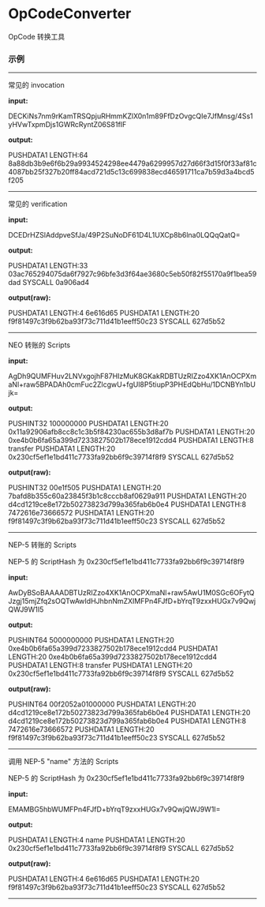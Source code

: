# OpCodeConverter

OpCode 转换工具

### 示例

------

常见的 invocation

**input:** 

DECKiNs7nm9rKamTRSQpjuRHmmKZlX0n1m89FfDzOvgcQIe7JfMnsg/4Ss1yHVwTxpmDjs1GWRcRyntZ06S81fIF

**output:**

PUSHDATA1 LENGTH:64 8a88db3b9e6f6b29a9934524298ee4479a6299957d27d66f3d15f0f33af81c4087bb25f327b20ff84acd721d5c13c699838ecd46591711ca7b59d3a4bcd5f205

------

常见的 verification

**input:** 

DCEDrHZSlAddpveSfJa/49P2SuNoDF61D4L1UXCp8b6lna0LQQqQatQ=

**output:**

PUSHDATA1 LENGTH:33 03ac765294075da6f7927c96bfe3d3f64ae3680c5eb50f82f55170a9f1bea59dad
SYSCALL 0a906ad4

**output(raw):** 

PUSHDATA1 LENGTH:4 6e616d65
PUSHDATA1 LENGTH:20 f9f81497c3f9b62ba93f73c711d41b1eeff50c23
SYSCALL 627d5b52

------

NEO 转账的 Scripts

**input:** 

AgDh9QUMFHuv2LNVxgojhF87HIzMuK8GKakRDBTUzRIZzo4XK1AnOCPXmaNl+raw5BPADAh0cmFuc2ZlcgwU+fgUl8P5tiupP3PHEdQbHu/1DCNBYn1bUjk=

**output:**

PUSHINT32 100000000
PUSHDATA1 LENGTH:20 0x11a92906afb8cc8c1c3b5f84230ac655b3d8af7b
PUSHDATA1 LENGTH:20 0xe4b0b6fa65a399d7233827502b178ece1912cdd4
PUSHDATA1 LENGTH:8 transfer
PUSHDATA1 LENGTH:20 0x230cf5ef1e1bd411c7733fa92bb6f9c39714f8f9
SYSCALL 627d5b52

**output(raw):** 

PUSHINT32 00e1f505
PUSHDATA1 LENGTH:20 7bafd8b355c60a23845f3b1c8cccb8af0629a911
PUSHDATA1 LENGTH:20 d4cd1219ce8e172b50273823d799a365fab6b0e4
PUSHDATA1 LENGTH:8 7472616e73666572
PUSHDATA1 LENGTH:20 f9f81497c3f9b62ba93f73c711d41b1eeff50c23
SYSCALL 627d5b52

------

NEP-5 转账的 Scripts

NEP-5 的 ScriptHash 为 0x230cf5ef1e1bd411c7733fa92bb6f9c39714f8f9

**input:**

AwDyBSoBAAAADBTUzRIZzo4XK1AnOCPXmaNl+raw5AwU1M0SGc6OFytQJzgj15mjZfq2sOQTwAwIdHJhbnNmZXIMFPn4FJfD+bYrqT9zxxHUGx7v9QwjQWJ9W1I5

**output:**

PUSHINT64 5000000000
PUSHDATA1 LENGTH:20 0xe4b0b6fa65a399d7233827502b178ece1912cdd4
PUSHDATA1 LENGTH:20 0xe4b0b6fa65a399d7233827502b178ece1912cdd4
PUSHDATA1 LENGTH:8 transfer
PUSHDATA1 LENGTH:20 0x230cf5ef1e1bd411c7733fa92bb6f9c39714f8f9
SYSCALL 627d5b52

**output(raw):** 

PUSHINT64 00f2052a01000000
PUSHDATA1 LENGTH:20 d4cd1219ce8e172b50273823d799a365fab6b0e4
PUSHDATA1 LENGTH:20 d4cd1219ce8e172b50273823d799a365fab6b0e4
PUSHDATA1 LENGTH:8 7472616e73666572
PUSHDATA1 LENGTH:20 f9f81497c3f9b62ba93f73c711d41b1eeff50c23
SYSCALL 627d5b52

------

调用 NEP-5 "name" 方法的 Scripts

NEP-5 的 ScriptHash 为 0x230cf5ef1e1bd411c7733fa92bb6f9c39714f8f9

**input:**

EMAMBG5hbWUMFPn4FJfD+bYrqT9zxxHUGx7v9QwjQWJ9W1I=

**output:** 

PUSHDATA1 LENGTH:4 name
PUSHDATA1 LENGTH:20 0x230cf5ef1e1bd411c7733fa92bb6f9c39714f8f9
SYSCALL 627d5b52

**output(raw):** 

PUSHDATA1 LENGTH:4 6e616d65
PUSHDATA1 LENGTH:20 f9f81497c3f9b62ba93f73c711d41b1eeff50c23
SYSCALL 627d5b52

------

